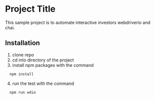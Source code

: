 
# Project Title

This sample project is to automate interactive investors webdriverio and chai.



## Installation

1. clone repo
2. cd into directory of the project
3. install npm packages with the command 

```bash
  npm install 
```
4. run the test with the command 

```bash
  npm run wdio
```